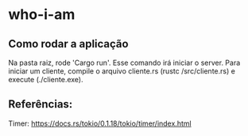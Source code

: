 # who-i-am

## Como rodar a aplicação
Na pasta raiz, rode 'Cargo run'. Esse comando irá iniciar o server. Para iniciar um cliente, compile o arquivo cliente.rs (rustc /src/cliente.rs) e execute (./cliente.exe).

## Referências:
Timer: https://docs.rs/tokio/0.1.18/tokio/timer/index.html